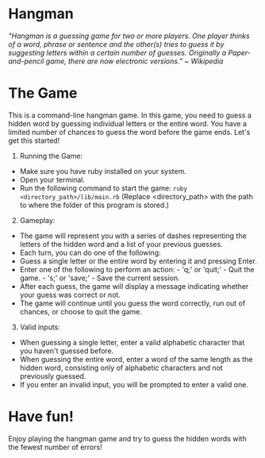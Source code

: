 # Hangman

<em>"Hangman is a guessing game for two or more players. One player thinks of a word, phrase or sentence and the other(s) tries to guess it by suggesting letters within a certain number of guesses. Originally a Paper-and-pencil game, there are now electronic versions." ~ Wikipedia</em>

# The Game

This is a command-line hangman game. In this game, you need to guess a hidden word by guessing individual letters or the entire word. You have a limited number of chances to guess the word before
the game ends. Let's get this started!

 1. Running the Game:
  - Make sure you have ruby installed on your system.
  - Open your terminal.
  - Run the following command to start the game:
    `ruby <directory_path>/lib/main.rb` (Replace <directory_path> with the path to where the folder of this program is stored.)
 2. Gameplay:
  - The game will represent you with a series of dashes representing the letters of the hidden word
  and a list of your previous guesses.
  - Each turn, you can do one of the following:
   - Guess a single letter or the entire word by entering it and pressing Enter.
   - Enter one of the following to perform an action:
    - 'q;' or 'quit;' - Quit the game.
    - 's;' or 'save;' - Save the current session.
  - After each guess, the game will display a message indicating whether your guess was correct or not.
  - The game will continue until you guess the word correctly, run out of chances, or choose to quit the game.
 3. Valid inputs:
  - When guessing a single letter, enter a valid alphabetic character that you haven't guessed before.
  - When guessing the entire word, enter a word of the same length as the hidden word, consisting only of alphabetic characters and not previously guessed.
  - If you enter an invalid input, you will be prompted to enter a valid one.

# Have fun!

Enjoy playing the hangman game and try to guess the hidden words with the fewest number of errors!
